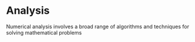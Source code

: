 # Analysis
Numerical analysis involves a broad range of algorithms and techniques for solving mathematical problems 

